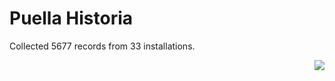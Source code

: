 # Puella Historia

Collected 5677 records from 33 installations.

<p align="right"><img src="https://xn--80aalyho.xn--p1ai/magireco/NAgitan/img/kagome.png" /></p>

